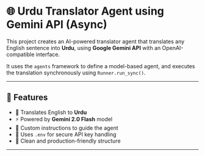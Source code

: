 # 🌐 Urdu Translator Agent using Gemini API (Async)

This project creates an AI-powered translator agent that translates any English sentence into **Urdu**, using **Google Gemini API** with an OpenAI-compatible interface.

It uses the `agents` framework to define a model-based agent, and executes the translation synchronously using `Runner.run_sync()`.

---

## 🚀 Features

- 🔁 Translates English to **Urdu**
- ⚡ Powered by **Gemini 2.0 Flash** model
- 🧠 Custom instructions to guide the agent
- 🔐 Uses `.env` for secure API key handling
- 🧼 Clean and production-friendly structure

---



